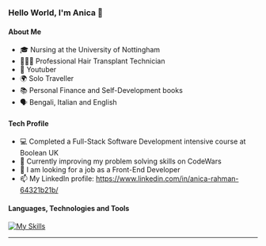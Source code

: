 ### Hello World, I'm Anica 👋

#### About Me
- 🎓 Nursing at the University of Nottingham
- 👩🏻‍🔬 Professional Hair Transplant Technician
- 🎥 Youtuber
- 🌍 Solo Traveller
- 📚 Personal Finance and Self-Development books
- 🗣 Bengali, Italian and English

#### Tech Profile
- 💻 Completed a Full-Stack Software Development intensive course at Boolean UK
- 👯 Currently improving my problem solving skills on CodeWars
- 🤔 I am looking for a job as a Front-End Developer
- 📫 My LinkedIn profile: https://www.linkedin.com/in/anica-rahman-64321b21b/

#### Languages, Technologies and Tools
[![My Skills](https://skills.thijs.gg/icons?i=html,css,js,nodejs,react,postgres,prisma,git)](https://skills.thijs.gg) 
<hr>
